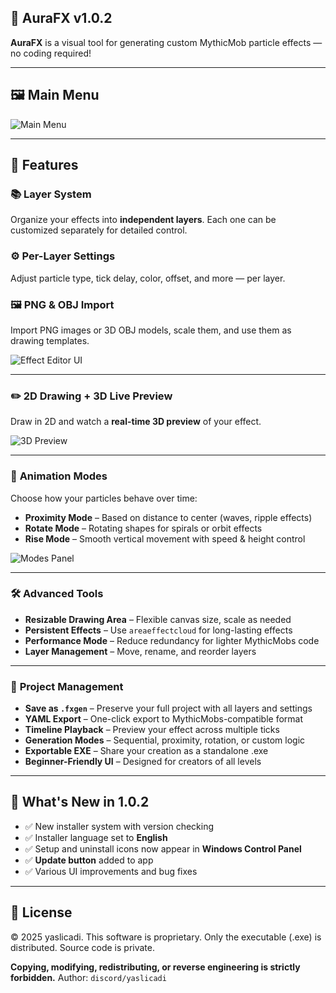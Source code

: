 
## 🎉 AuraFX v1.0.2

**AuraFX** is a visual tool for generating custom MythicMob particle effects — no coding required!

---

## 🖼️ Main Menu

![Main Menu](https://github.com/user-attachments/assets/eb9311a7-db5d-4392-bd37-433cf2cdccee)

---

## 🧩 Features

### 📚 **Layer System**

Organize your effects into **independent layers**. Each one can be customized separately for detailed control.

### ⚙️ **Per-Layer Settings**

Adjust particle type, tick delay, color, offset, and more — per layer.

### 🖼️ **PNG & OBJ Import**

Import PNG images or 3D OBJ models, scale them, and use them as drawing templates.

![Effect Editor UI](https://github.com/user-attachments/assets/c47d7f90-b3b5-47b6-9f99-04d6d5c1e310)

---

### ✏️ **2D Drawing + 3D Live Preview**

Draw in 2D and watch a **real-time 3D preview** of your effect.

![3D Preview](https://github.com/user-attachments/assets/6b7e552f-5d01-42ac-9551-a545c1c03000)

---

### 🔁 **Animation Modes**

Choose how your particles behave over time:

* **Proximity Mode** – Based on distance to center (waves, ripple effects)
* **Rotate Mode** – Rotating shapes for spirals or orbit effects
* **Rise Mode** – Smooth vertical movement with speed & height control

![Modes Panel](https://github.com/user-attachments/assets/89eca5ec-a706-4d6a-a785-45cb840a66f5)

---

### 🛠️ **Advanced Tools**

* **Resizable Drawing Area** – Flexible canvas size, scale as needed
* **Persistent Effects** – Use `areaeffectcloud` for long-lasting effects
* **Performance Mode** – Reduce redundancy for lighter MythicMobs code
* **Layer Management** – Move, rename, and reorder layers

---

### 💾 **Project Management**

* **Save as `.fxgen`** – Preserve your full project with all layers and settings
* **YAML Export** – One-click export to MythicMobs-compatible format
* **Timeline Playback** – Preview your effect across multiple ticks
* **Generation Modes** – Sequential, proximity, rotation, or custom logic
* **Exportable EXE** – Share your creation as a standalone .exe
* **Beginner-Friendly UI** – Designed for creators of all levels

---

## 🚀 What's New in 1.0.2

* ✅ New installer system with version checking
* ✅ Installer language set to **English**
* ✅ Setup and uninstall icons now appear in **Windows Control Panel**
* ✅ **Update button** added to app
* ✅ Various UI improvements and bug fixes

---

## 📜 License

© 2025 yaslicadi. This software is proprietary.
Only the executable (.exe) is distributed. Source code is private.

**Copying, modifying, redistributing, or reverse engineering is strictly forbidden.**
Author: `discord/yaslicadi`

